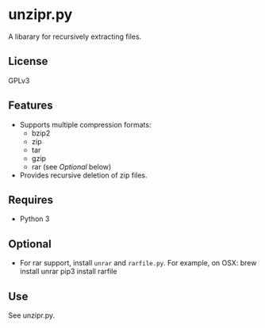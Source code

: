 # unzipr.py

A libarary for recursively extracting files.

## License

GPLv3

## Features

* Supports multiple compression formats:
    * bzip2
    * zip
    * tar
    * gzip
    * rar (see _Optional_ below)
* Provides recursive deletion of zip files.

## Requires

* Python 3

## Optional

* For rar support, install `unrar` and `rarfile.py`. For example, on OSX:
    brew install unrar
    pip3 install rarfile

## Use

See unzipr.py.
